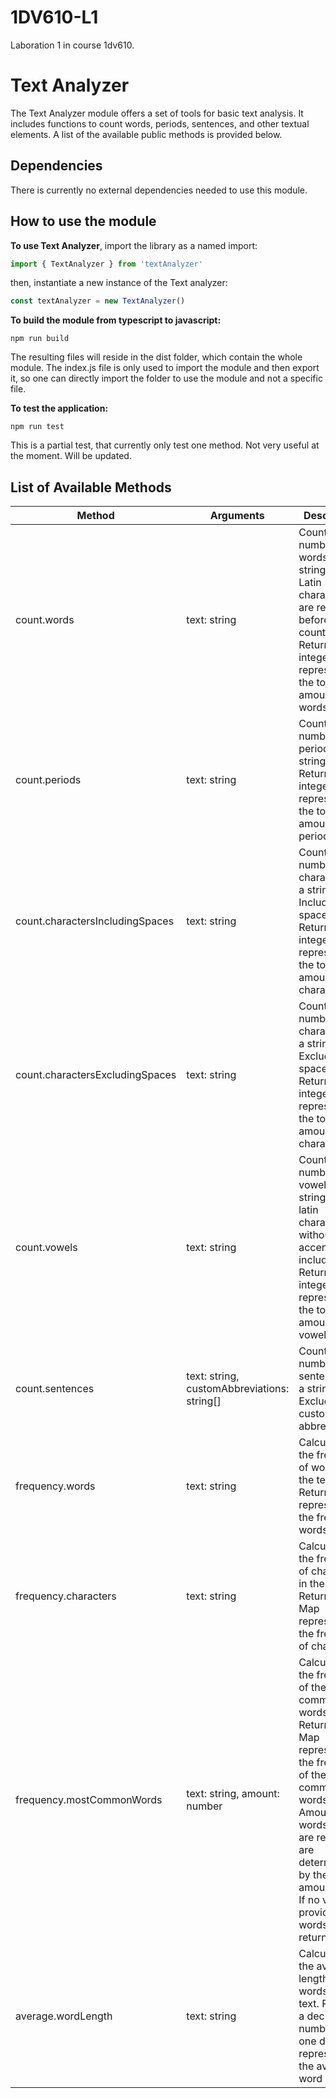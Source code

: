 # 1DV610-L1
Laboration 1 in course 1dv610.

# Text Analyzer
The Text Analyzer module offers a set of tools for basic text analysis. It includes functions to count words, periods, sentences, and other textual elements. A list of the available public methods is provided below.

## Dependencies

There is currently no external dependencies needed to use this module.

## How to use the module

**To use Text Analyzer**, import the library as a named import:
``` javascript
import { TextAnalyzer } from 'textAnalyzer'
```
then, instantiate a new instance of the Text analyzer:
``` javascript
const textAnalyzer = new TextAnalyzer()
```

**To build the module from typescript to javascript:**
```
npm run build
```
The resulting files will reside in the dist folder, which contain the whole module. The index.js file is only used to import the module and then export it, so one can directly import the folder to use the module and not a specific file.

**To test the application:**
```
npm run test
```
This is a partial test, that currently only test one method. Not very useful at the moment. Will be updated.

## List of Available Methods

| Method     | Arguments   | Description   |
|------------|-------------|---------------|
| count.words | text: string | Counts the number of words in a string. Non-Latin characters are removed before counting. Returns an integer representing the total amount of words. |
| count.periods | text: string | Counts the number of periods in a string. Returns an integer representing the total amount of periods. |
| count.charactersIncludingSpaces | text: string | Counts the number of characters in a string. Includes spaces. Returns an integer representing the total amount of characters. |
| count.charactersExcludingSpaces | text: string | Counts the number of characters in a string. Excluding spaces. Returns an integer representing the total amount of characters. |
| count.vowels | text: string | Counts the number of vowels in a string. Only latin characters without accents are included. Returns an integer representing the total amount of vowels. |
| count.sentences | text: string, customAbbreviations: string[] | Counts the number of sentences in a string. Excluding custom abbreviations. |
| frequency.words | text: string | Calculates the frequency of words in the text. Return a Map representing the frequency words.|
| frequency.characters | text: string | Calculates the frequency of characters in the text. Returns a Map representing the frequency of characters |
| frequency.mostCommonWords | text: string, amount: number | Calculates the frequency of the most common words. Returns a Map representing the frequency of the most common words. Amount of words that are returned are determined by the amount value. If no value is provided, all words will be returned. |
| average.wordLength | text: string | Calculates the average length of words of a text. Returns a decimal number with one decimal, representing the average word length. |